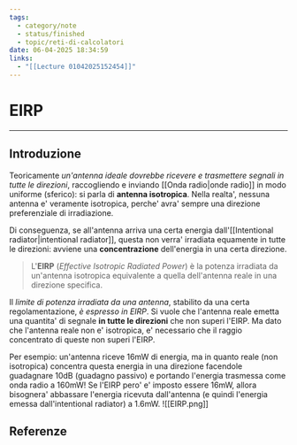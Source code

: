 ```yaml
---
tags:
  - category/note
  - status/finished
  - topic/reti-di-calcolatori
date: 06-04-2025 18:34:59
links:
  - "[[Lecture 01042025152454]]"
---
```

# EIRP
---
## Introduzione
Teoricamente _un'antenna ideale dovrebbe ricevere e trasmettere segnali in tutte le direzioni_, raccogliendo e inviando [[Onda radio|onde radio]] in modo uniforme (sferico): si parla di **antenna isotropica**. Nella realta', nessuna antenna e' veramente isotropica, perche' avra' sempre una direzione preferenziale di irradiazione.

Di conseguenza, se all'antenna arriva una certa energia dall'[[Intentional radiator|intentional radiator]], questa non verra' irradiata equamente in tutte le direzioni: avviene una **concentrazione** dell'energia in una certa direzione.

> L'**EIRP** (_Effective Isotropic Radiated Power_) è la potenza irradiata da un'antenna isotropica equivalente a quella dell'antenna reale in una direzione specifica.

Il _limite di potenza irradiata da una antenna_, stabilito da una certa regolamentazione, _è espresso in EIRP_. Si vuole che l'antenna reale emetta una quantita' di segnale **in tutte le direzioni** che non superi l'EIRP. Ma dato che l'antenna reale non e' isotropica, e' necessario che il raggio concentrato di queste non superi l'EIRP.

Per esempio: un'antenna riceve 16mW di energia, ma in quanto reale (non isotropica) concentra questa energia in una direzione facendole guadagnare 10dB (guadagno passivo) e portando l'energia trasmessa come onda radio a 160mW! Se l'EIRP pero' e' imposto essere 16mW, allora bisognera' abbassare l'energia ricevuta dall'antenna (e quindi l'energia emessa dall'intentional radiator) a 1.6mW.
![[EIRP.png]]

## Referenze